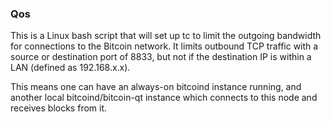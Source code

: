 ### Qos ###

This is a Linux bash script that will set up tc to limit the outgoing bandwidth for connections to the Bitcoin network. It limits outbound TCP traffic with a source or destination port of 8833, but not if the destination IP is within a LAN (defined as 192.168.x.x).

This means one can have an always-on bitcoind instance running, and another local bitcoind/bitcoin-qt instance which connects to this node and receives blocks from it.
